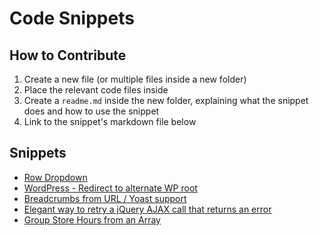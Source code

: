 # Code Snippets

## How to Contribute

1. Create a new file (or multiple files inside a new folder)
2. Place the relevant code files inside
3. Create a `readme.md` inside the new folder, explaining what the snippet does and how to use the snippet
4. Link to the snippet's markdown file below

## Snippets
- [Row Dropdown](row-dropdown/)
- [WordPress - Redirect to alternate WP root](wp-root.php)
- [Breadcrumbs from URL / Yoast support](breadcrumbs-from-url.md)
- [Elegant way to retry a jQuery AJAX call that returns an error](elegant-ajax.md)
- [Group Store Hours from an Array](store-hours.php)
